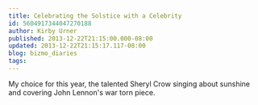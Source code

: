 ```yaml
---
title: Celebrating the Solstice with a Celebrity
id: 5604917344047270188
author: Kirby Urner
published: 2013-12-22T21:15:00.000-08:00
updated: 2013-12-22T21:15:17.117-08:00
blog: bizmo_diaries
tags: 
---
```


My choice for this year, the talented Sheryl Crow singing about sunshine and covering John Lennon's war torn piece.